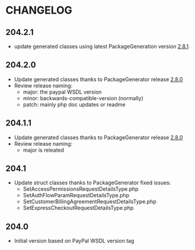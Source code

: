 # CHANGELOG

## 204.2.1
- update generated classes using latest PackageGeneration version [2.8.1](https://github.com/WsdlToPhp/PackageGenerator/releases/tag/2.8.1)

## 204.2.0
- Update generated classes thanks to PackageGenerator release [2.8.0](https://github.com/WsdlToPhp/PackageGenerator/releases/tag/2.8.0)
- Review release naming:
    - major: the paypal WSDL version
    - minor: backwards-compatible-version (normally)
    - patch: mainly php doc updates or readme

## 204.1.1
- Update generated classes thanks to PackageGenerator release [2.8.0](https://github.com/WsdlToPhp/PackageGenerator/releases/tag/2.8.0)
- Review release naming:
    - major is releated

## 204.1
- Update struct classes thanks to PackageGenerator fixed issues:
    - SetAccessPermissionsRequestDetailsType.php
    - SetAuthFlowParamRequestDetailsType.php
    - SetCustomerBillingAgreementRequestDetailsType.php
    - SetExpressCheckoutRequestDetailsType.php

## 204.0
- Initial version based on PayPal WSDL version tag
